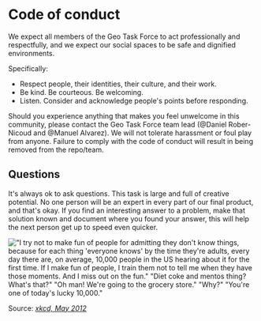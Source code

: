 
# Code of conduct

We expect all members of the Geo Task Force to act professionally and respectfully, and
we expect our social spaces to be safe and dignified environments.

Specifically:

* Respect people, their identities, their culture, and their work.
* Be kind. Be courteous. Be welcoming.
* Listen. Consider and acknowledge people's points before responding.

Should you experience anything that makes you feel unwelcome in this community, please contact the Geo Task Force team lead (@Daniel Rober-Nicoud and @Manuel Alvarez). We will not tolerate harassment or foul play from anyone. Failure to comply with the code of conduct will result in being removed from the repo/team.


## Questions

It's always ok to ask questions. This task is large and full of creative potential. No one person will be an expert in every part of our final product, and that's okay. If you find an interesting answer to a problem, make that solution known and document where you found your answer, this will help the next person get up to speed even quicker.

!["I try not to make fun of people for admitting they don't know things, because for each thing 'everyone knows' by the time they're adults, every day there are, on average, 10,000 people in the US hearing about it for the first time. If I make fun of people, I train them not to tell me when they have those moments. And I miss out on the fun." "Diet coke and mentos thing? What's that?" "Oh man! We're going to the grocery store." "Why?" "You're one of today's lucky 10,000."](https://imgs.xkcd.com/comics/ten_thousand.png)

Source: _[xkcd, May 2012](https://xkcd.com/1053/)_